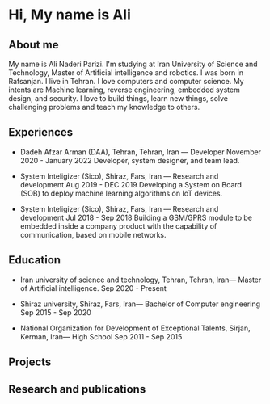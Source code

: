 # Hi, My name is Ali

## About me
My name is Ali Naderi Parizi. I'm studying at Iran University of Science and Technology, Master of Artificial intelligence and robotics. I was born in Rafsanjan. I live in Tehran. I love computers and computer science. My intents are Machine learning, reverse engineering, embedded system design, and security. I love to build things, learn new things, solve challenging problems and teach my knowledge to others.

## Experiences

- Dadeh Afzar Arman (DAA), Tehran, Tehran, Iran — Developer November 2020 - January 2022
Developer, system designer, and team lead.

- System Inteligizer (Sico), Shiraz, Fars, Iran — Research and development
Aug 2019 - DEC 2019
Developing a System on Board (SOB) to deploy machine learning algorithms on IoT devices.

- System Inteligizer (Sico), Shiraz, Fars, Iran — Research and development
Jul 2018 - Sep 2018
Building a GSM/GPRS module to be embedded inside a company product with the capability of communication, based on mobile networks.

## Education
- Iran university of science and technology, Tehran, Tehran, Iran— Master of Artificial intelligence.
Sep 2020 - Present

- Shiraz university, Shiraz, Fars, Iran— Bachelor of Computer engineering Sep 2015 - Sep 2020

- National Organization for Development of Exceptional Talents, Sirjan, Kerman, Iran— High School
Sep 2011 - Sep 2015

## Projects

## Research and publications
